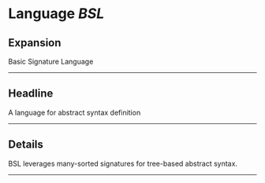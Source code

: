 # Language *BSL*
## Expansion
Basic Signature Language

---
## Headline
A language for abstract syntax definition

---
## Details
BSL leverages many-sorted signatures for tree-based abstract syntax.

---
